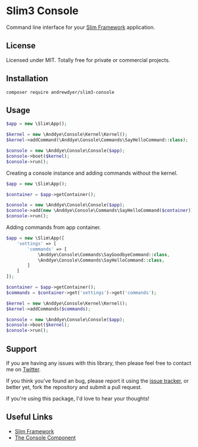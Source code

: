 # Slim3 Console

Command line interface for your [Slim Framework](https://www.slimframework.com) application.

## License

Licensed under MIT. Totally free for private or commercial projects.

## Installation

```
composer require andrewdyer/slim3-console
```

## Usage

```php
$app = new \Slim\App();

$kernel = new \Anddye\Console\Kernel\Kernel();
$kernel->addCommand(\Anddye\Console\Commands\SayHelloCommand::class);

$console = new \Anddye\Console\Console($app);
$console->boot($kernel);
$console->run();
```

Creating a console instance and adding commands without the kernel.

```php
$app = new \Slim\App();

$container = $app->getContainer();

$console = new \Anddye\Console\Console($app);
$console->add(new \Anddye\Console\Commands\SayHelloCommand($container));
$console->run();
```

Adding commands from app container.

```php
$app = new \Slim\App([
    'settings' => [
        'commands' => [
            \Anddye\Console\Commands\SayGoodbyeCommand::class,
            \Anddye\Console\Commands\SayHelloCommand::class,
        ]
    ]
]);

$container = $app->getContainer();
$commands = $container->get('settings')->get('commands');

$kernel = new \Anddye\Console\Kernel\Kernel();
$kernel->addCommands($commands);

$console = new \Anddye\Console\Console($app);
$console->boot($kernel);
$console->run();
```

## Support
   
If you are having any issues with this library, then please feel free to contact me on [Twitter](https://twitter.com/andyer92).

If you think you've found an bug, please report it using the [issue tracker](https://github.com/andrewdyer/slim3-console/issues), or better yet, fork the repository and submit a pull request.

If you're using this package, I'd love to hear your thoughts!

## Useful Links

* [Slim Framework](https://www.slimframework.com)
* [The Console Component](https://symfony.com/doc/current/components/console.html)
